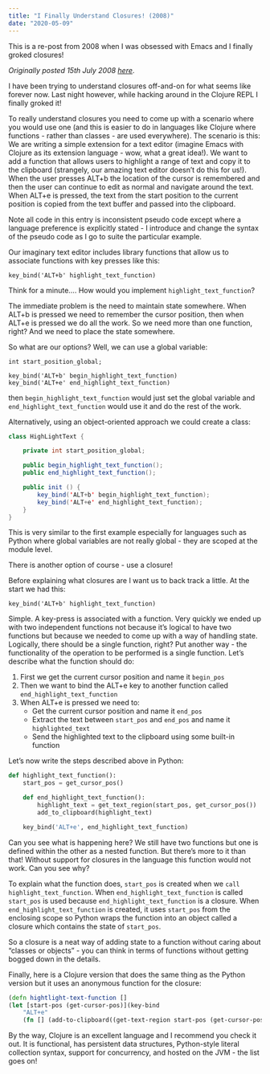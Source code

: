 ```yaml
---
title: "I Finally Understand Closures! (2008)"
date: "2020-05-09"
---
```


This is a re-post from 2008 when I was obsessed with Emacs and I finally groked
closures!

<!-- end -->

<i>Originally posted 15th July 2008 [here](https://www.reddit.com/r/programming/comments/6rx18/i_finally_understand_closures/)</i>.

I have been trying to understand closures off-and-on for what seems like forever now. Last night however, while hacking around in the Clojure REPL I finally groked it!

To really understand closures you need to come up with a scenario where you would use one (and this is easier to do in languages like Clojure where functions - rather than classes - are used everywhere). The scenario is this: We are writing a simple extension for a text editor (imagine Emacs with Clojure as its extension language - wow, what a great idea!). We want to add a function that allows users to highlight a range of text and copy it to the clipboard (strangely, our amazing text editor doesn’t do this for us!). When the user presses ALT+b the location of the cursor is remembered and then the user can continue to edit as normal and navigate around the text. When ALT+e is pressed, the text from the start position to the current position is copied from the text buffer and passed into the clipboard.

Note all code in this entry is inconsistent pseudo code except where a language preference is explicitly stated - I introduce and change the syntax of the pseudo code as I go to suite the particular example.

Our imaginary text editor includes library functions that allow us to associate functions with key presses like this:

```elisp
key_bind('ALT+b' highlight_text_function)
```

Think for a minute…. How would you implement `highlight_text_function`?

The immediate problem is the need to maintain state somewhere. When ALT+b is pressed we need to remember the cursor position, then when ALT+e is pressed we do all the work. So we need more than one function, right? And we need to place the state somewhere.

So what are our options? Well, we can use a global variable:

```
int start_position_global;

key_bind('ALT+b' begin_highlight_text_function)
key_bind('ALT+e' end_highlight_text_function)
```

then `begin_highlight_text_function` would just set the global variable and `end_highlight_text_function` would use it and do the rest of the work.

Alternatively, using an object-oriented approach we could create a class:

```java
class HighLightText {

    private int start_position_global;

    public begin_highlight_text_function();
    public end_highlight_text_function();

    public init () {
    	key_bind('ALT+b' begin_highlight_text_function);
    	key_bind('ALT+e' end_highlight_text_function);
    }
}
```

This is very similar to the first example especially for languages such as Python where global variables are not really global - they are scoped at the module level.

There is another option of course - use a closure!

Before explaining what closures are I want us to back track a little. At the start we had this:

```
key_bind('ALT+b' highlight_text_function)
```

Simple. A key-press is associated with a function. Very quickly we ended up with two independent functions not because it’s logical to have two functions but because we needed to come up with a way of handling state. Logically, there should be a single function, right? Put another way - the functionality of the operation to be performed is a single function. Let’s describe what the function should do:

1. First we get the current cursor position and name it `begin_pos`
1. Then we want to bind the ALT+e key to another function called `end_highlight_text_function`
1. When ALT+e is pressed we need to:
   - Get the current cursor position and name it `end_pos`
   - Extract the text between `start_pos` and `end_pos` and name it `highlighted_text`
   - Send the highlighted text to the clipboard using some built-in function

Let’s now write the steps described above in Python:

```python
def highlight_text_function():
    start_pos = get_cursor_pos()

    def end_highlight_text_function():
        highlight_text = get_text_region(start_pos, get_cursor_pos())
        add_to_clipboard(highlight_text)

    key_bind('ALT+e', end_highlight_text_function)
```

Can you see what is happening here? We still have two functions but one is defined within the other as a nested function. But there’s more to it than that! Without support for closures in the language this function would not work. Can you see why?

To explain what the function does, `start_pos` is created when we `call highlight_text_function`. When `end_highlight_text_function` is called `start_pos` is used because `end_highlight_text_function` is a closure. When `end_highlight_text_function` is created, it uses `start_pos` from the enclosing scope so Python wraps the function into an object called a closure which contains the state of `start_pos`.

So a closure is a neat way of adding state to a function without caring about “classes or objects” - you can think in terms of functions without getting bogged down in the details.

Finally, here is a Clojure version that does the same thing as the Python version but it uses an anonymous function for the closure:

```clojure
(defn hightlight-text-function []
(let [start-pos (get-cursor-pos)](key-bind
    "ALT+e"
    (fn [] (add-to-clipboard((get-text-region start-pos (get-cursor-pos))))))))
```

By the way, Clojure is an excellent language and I recommend you check it out. It is functional, has persistent data structures, Python-style literal collection syntax, support for concurrency, and hosted on the JVM - the list goes on!
